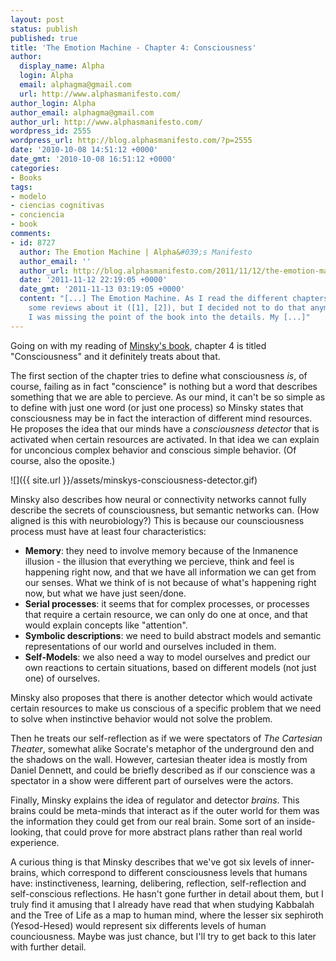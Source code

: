 ```yaml
---
layout: post
status: publish
published: true
title: 'The Emotion Machine - Chapter 4: Consciousness'
author:
  display_name: Alpha
  login: Alpha
  email: alphagma@gmail.com
  url: http://www.alphasmanifesto.com/
author_login: Alpha
author_email: alphagma@gmail.com
author_url: http://www.alphasmanifesto.com/
wordpress_id: 2555
wordpress_url: http://blog.alphasmanifesto.com/?p=2555
date: '2010-10-08 14:51:12 +0000'
date_gmt: '2010-10-08 16:51:12 +0000'
categories:
- Books
tags:
- modelo
- ciencias cognitivas
- conciencia
- book
comments:
- id: 8727
  author: The Emotion Machine | Alpha&#039;s Manifesto
  author_email: ''
  author_url: http://blog.alphasmanifesto.com/2011/11/12/the-emotion-machine/
  date: '2011-11-12 22:19:05 +0000'
  date_gmt: '2011-11-13 03:19:05 +0000'
  content: "[...] The Emotion Machine. As I read the different chapters, I had written
    some reviews about it ([1], [2]), but I decided not to do that anymore as
    I was missing the point of the book into the details. My [...]"
---
```


Going on with my reading of <a href="https://blog.alphasmanifesto.com/2009/09/20/the-emotion-machine-emotional-states-attachments-and-goals-from-pain-to-suffering/">Minsky's book</a>, chapter 4 is titled "Consciousness" and it definitely treats about that.

The first section of the chapter tries to define what consciousness _is_, of course, failing as in fact "conscience" is nothing but a word that describes something that we are able to percieve. As our mind, it can't be so simple as to define with just one word (or just one process) so Minsky states that consciousness may be in fact the interaction of different mind resources. He proposes the idea that our minds have a _consciousness detector_ that is activated when certain resources are activated. In that idea we can explain for unconcious complex behavior and conscious simple behavior. (Of course, also the oposite.)

![]({{ site.url }}/assets/minskys-consciousness-detector.gif)

Minsky also describes how neural or connectivity networks cannot fully describe the secrets of counsciousness, but semantic networks can. (How aligned is this with neurobiology?) This is because our counsciousness process must have at least four characteristics:

- **Memory**: they need to involve memory because of the Inmanence illusion - the illusion that everything we percieve, think and feel is happening right now, and that we have all information we can get from our senses. What we  think of is not because of what's happening right now, but what we have just seen/done.
- **Serial processes**: it seems that for complex processes, or processes that require a certain resource, we can only do one at once, and that would explain concepts like "attention".
- **Symbolic descriptions**: we need to build abstract models and semantic representations of our world and ourselves included in them.
- **Self-Models**: we also need a way to model ourselves and predict our own reactions to certain situations, based on different models (not just one) of ourselves.

Minsky also proposes that there is another detector which would activate certain resources to make us conscious of a specific problem that we need to solve when instinctive behavior would not solve the problem.

Then he treats our self-reflection as if we were spectators of _The Cartesian Theater_, somewhat alike Socrate's metaphor of the underground den and the shadows on the wall. However, cartesian theater idea is mostly from Daniel Dennett, and could be briefly described as if our conscience was a spectator in a show were different part of ourselves were the actors.

Finally, Minsky explains the idea of regulator and detector _brains_. This brains could be meta-minds that interact as if the outer world for them was the information they could get from our real brain. Some sort of an inside-looking, that could prove for more abstract plans rather than real world experience.

A curious thing is that Minsky describes that we've got six levels of inner-brains, which correspond to different consciousness levels that humans have: instinctiveness, learning, delibering, reflection, self-reflection and self-conscious reflections. He hasn't gone further in detail about them, but I truly find it amusing that I already have read that when studying Kabbalah and the Tree of Life as a map to human mind, where the lesser six sephiroth (Yesod-Hesed) would represent six differents levels of human counciousness. Maybe was just chance, but I'll try to get back to this later with further detail.
